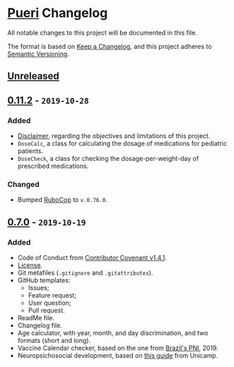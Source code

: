 # [Pueri](https://github.com/Nereare/pueri) Changelog

All notable changes to this project will be documented in this file.

The format is based on [Keep a Changelog](https://keepachangelog.com/en/1.0.0/),
and this project adheres to [Semantic Versioning](https://semver.org/spec/v2.0.0.html).

## [Unreleased]

## [0.11.2] - `2019-10-28`

### Added
* [Disclaimer](ABOUT.md), regarding the objectives and limitations of this project.
* `DoseCalc`, a class for calculating the dosage of medications for pediatric patients.
* `DoseCheck`, a class for checking the dosage-per-weight-day of prescribed medications.

### Changed
* Bumped [RuboCop](https://github.com/rubocop-hq/rubocop) to `v.0.76.0`.

## [0.7.0] - `2019-10-19`

### Added
* Code of Conduct from [Contributor Covenant v1.4.1](https://www.contributor-covenant.org/).
* [License](LICENSE.md).
* Git metafiles (`.gitignore` and `.gitattributes`).
* GitHub templates:
  - Issues;
  - Feature request;
  - User question;
  - Pull request.
* ReadMe file.
* Changelog file.
* Age calculator, with year, month, and day discrimination, and two formats (short and long).
* Vaccine Calendar checker, based on the one from [Brazil's PNI][PNI], 2019.
* Neuropsichosocial development, based on [this guide][DNPM] from Unicamp.

[PNI]: http://www.saude.gov.br/saude-de-a-z/vacinacao/calendario-vacinacao
[DNPM]: https://www.fcm.unicamp.br/fcm/neuropediatria-conteudo-didatico/desenvolvimento-neuropsicomotor

[Unreleased]: https://github.com/Nereare/pueri/compare/v0.11.2...HEAD
[0.11.2]: https://github.com/Nereare/pueri/compare/v0.7.0...v0.11.2
[0.7.0]: https://github.com/Nereare/pueri/releases/tag/v0.7.0
